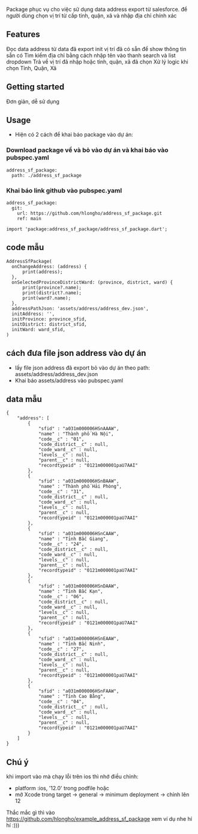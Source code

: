 Package phục vụ cho việc sử dụng data address export từ salesforce.
để người dùng chọn vị trí từ cấp tỉnh, quận, xã và nhập địa chỉ chính xác

## Features
Đọc data address từ data đã export
init vị trí đã có sẵn để show thông tin sẵn có
Tìm kiếm địa chỉ bằng cách nhập tên vào thanh search và list dropdown
Trả về vị trí đã nhập hoặc tỉnh, quận, xã đã chọn
Xử lý logic khi chọn Tỉnh, Quận, Xã
## Getting started
Đơn giản, dễ sử dụng

## Usage
- Hiện có 2 cách để khai báo package vào dự án:
### Download package về và bỏ vào dự án và khai báo vào pubspec.yaml
```
address_sf_package:
  path: ./address_sf_package
```
### Khai báo link github vào pubspec.yaml
```
address_sf_package:
  git:
    url: https://github.com/hlongho/address_sf_package.git
    ref: main
```
```
import 'package:address_sf_package/address_sf_package.dart';
```

## code mẫu
```
AddressSfPackage(
  onChangeAddress: (address) {
      print(address); 
  },
  onSelectedProvinceDistrictWard: (province, district, ward) {
      print(province?.name);
      print(district?.name);
      print(ward?.name);
  },
  addressPathJson: 'assets/address/address_dev.json',
  initAddress: '',
  initProvince: province_sfid,
  initDistrict: district_sfid,
  initWard: ward_sfid,
)
```
  
## cách đưa file json address vào dự án
- lấy file json address đã export bỏ vào dự án theo path: assets/address/address_dev.json
- Khai báo assets/address vào pubspec.yaml

## data mẫu
```
{
    "address": [
        {
            "sfid" : "a031m000006HSnAAAW",
            "name" : "Thành phố Hà Nội",
            "code__c" : "01",
            "code_district__c" : null,
            "code_ward__c" : null,
            "levels__c" : null,
            "parent__c" : null,
            "recordtypeid" : "0121m000001paU7AAI"
        },
        {
            "sfid" : "a031m000006HSnBAAW",
            "name" : "Thành phố Hải Phòng",
            "code__c" : "31",
            "code_district__c" : null,
            "code_ward__c" : null,
            "levels__c" : null,
            "parent__c" : null,
            "recordtypeid" : "0121m000001paU7AAI"
        },
        {
            "sfid" : "a031m000006HSnCAAW",
            "name" : "Tỉnh Bắc Giang",
            "code__c" : "24",
            "code_district__c" : null,
            "code_ward__c" : null,
            "levels__c" : null,
            "parent__c" : null,
            "recordtypeid" : "0121m000001paU7AAI"
        },
        {
            "sfid" : "a031m000006HSnDAAW",
            "name" : "Tỉnh Bắc Kạn",
            "code__c" : "06",
            "code_district__c" : null,
            "code_ward__c" : null,
            "levels__c" : null,
            "parent__c" : null,
            "recordtypeid" : "0121m000001paU7AAI"
        },
        {
            "sfid" : "a031m000006HSnEAAW",
            "name" : "Tỉnh Bắc Ninh",
            "code__c" : "27",
            "code_district__c" : null,
            "code_ward__c" : null,
            "levels__c" : null,
            "parent__c" : null,
            "recordtypeid" : "0121m000001paU7AAI"
        },
        {
            "sfid" : "a031m000006HSnFAAW",
            "name" : "Tỉnh Cao Bằng",
            "code__c" : "04",
            "code_district__c" : null,
            "code_ward__c" : null,
            "levels__c" : null,
            "parent__c" : null,
            "recordtypeid" : "0121m000001paU7AAI"
        }
    ]
}
```

## Chú ý
khi import vào mà chạy lỗi trên ios thì nhớ điều chỉnh:
- platform :ios, '12.0' trong podfile
hoặc 
- mở Xcode trong target -> general -> minimum deployment -> chỉnh lên 12

Thắc mắc gì thì vào https://github.com/hlongho/example_address_sf_package xem ví dụ nhe
hí hí :)))
